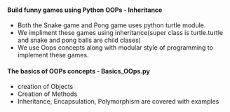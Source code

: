 #### Build funny games using Python OOPs - Inheritance
* Both the Snake game and Pong game uses python turtle module.
* We impliment these games using inheritance(super class is turtle.turtle and snake and pong balls are child clases)
* We use Oops concepts along with modular style of programming to implement these games.
#### The basics of OOPs concepts - Basics_OOps.py
* creation of Objects
* Creation of Methods
* Inheritance, Encapsulation, Polymorphism are covered with examples
